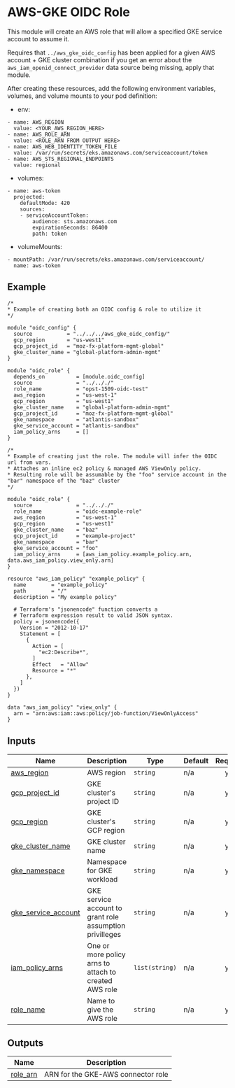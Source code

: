 <!-- BEGIN_TF_DOCS -->
# AWS-GKE OIDC Role
This module will create an AWS role that will allow a specified GKE service account to assume it.

Requires that `../aws_gke_oidc_config` has been applied for a given AWS account + GKE cluster combination
if you get an error about the `aws_iam_openid_connect_provider` data source being missing, apply that module.

After creating these resources, add the following environment variables, volumes, and volume mounts to your pod definition:
* env:
```
- name: AWS_REGION
  value: <YOUR_AWS_REGION_HERE>
- name: AWS_ROLE_ARN
  value: <ROLE_ARN FROM OUTPUT HERE>
- name: AWS_WEB_IDENTITY_TOKEN_FILE
  value: /var/run/secrets/eks.amazonaws.com/serviceaccount/token
- name: AWS_STS_REGIONAL_ENDPOINTS
  value: regional
```
* volumes:
```
- name: aws-token
  projected:
    defaultMode: 420
    sources:
    - serviceAccountToken:
        audience: sts.amazonaws.com
        expirationSeconds: 86400
        path: token
```
* volumeMounts:
```
- mountPath: /var/run/secrets/eks.amazonaws.com/serviceaccount/
  name: aws-token
```

## Example

```hcl
/*
* Example of creating both an OIDC config & role to utilize it
*/

module "oidc_config" {
  source           = "../../../aws_gke_oidc_config/"
  gcp_region       = "us-west1"
  gcp_project_id   = "moz-fx-platform-mgmt-global"
  gke_cluster_name = "global-platform-admin-mgmt"
}

module "oidc_role" {
  depends_on          = [module.oidc_config]
  source              = "../.././"
  role_name           = "opst-1509-oidc-test"
  aws_region          = "us-west-1"
  gcp_region          = "us-west1"
  gke_cluster_name    = "global-platform-admin-mgmt"
  gcp_project_id      = "moz-fx-platform-mgmt-global"
  gke_namespace       = "atlantis-sandbox"
  gke_service_account = "atlantis-sandbox"
  iam_policy_arns     = []
}
```

```hcl
/*
* Example of creating just the role. The module will infer the OIDC url from vars.
* Attaches an inline ec2 policy & managed AWS ViewOnly policy.
* Resulting role will be assumable by the "foo" service account in the "bar" namespace of the "baz" cluster
*/

module "oidc_role" {
  source              = "../.././"
  role_name           = "oidc-example-role"
  aws_region          = "us-west-1"
  gcp_region          = "us-west1"
  gke_cluster_name    = "baz"
  gcp_project_id      = "example-project"
  gke_namespace       = "bar"
  gke_service_account = "foo"
  iam_policy_arns     = [aws_iam_policy.example_policy.arn, data.aws_iam_policy.view_only.arn]
}

resource "aws_iam_policy" "example_policy" {
  name        = "example_policy"
  path        = "/"
  description = "My example policy"

  # Terraform's "jsonencode" function converts a
  # Terraform expression result to valid JSON syntax.
  policy = jsonencode({
    Version = "2012-10-17"
    Statement = [
      {
        Action = [
          "ec2:Describe*",
        ]
        Effect   = "Allow"
        Resource = "*"
      },
    ]
  })
}

data "aws_iam_policy" "view_only" {
  arn = "arn:aws:iam::aws:policy/job-function/ViewOnlyAccess"
}
```

## Inputs

| Name | Description | Type | Default | Required |
|------|-------------|------|---------|:--------:|
| <a name="input_aws_region"></a> [aws\_region](#input\_aws\_region) | AWS region | `string` | n/a | yes |
| <a name="input_gcp_project_id"></a> [gcp\_project\_id](#input\_gcp\_project\_id) | GKE cluster's project ID | `string` | n/a | yes |
| <a name="input_gcp_region"></a> [gcp\_region](#input\_gcp\_region) | GKE cluster's GCP region | `string` | n/a | yes |
| <a name="input_gke_cluster_name"></a> [gke\_cluster\_name](#input\_gke\_cluster\_name) | GKE cluster name | `string` | n/a | yes |
| <a name="input_gke_namespace"></a> [gke\_namespace](#input\_gke\_namespace) | Namespace for GKE workload | `string` | n/a | yes |
| <a name="input_gke_service_account"></a> [gke\_service\_account](#input\_gke\_service\_account) | GKE service account to grant role assumption privilleges | `string` | n/a | yes |
| <a name="input_iam_policy_arns"></a> [iam\_policy\_arns](#input\_iam\_policy\_arns) | One or more policy arns to attach to created AWS role | `list(string)` | n/a | yes |
| <a name="input_role_name"></a> [role\_name](#input\_role\_name) | Name to give the AWS role | `string` | n/a | yes |

## Outputs

| Name | Description |
|------|-------------|
| <a name="output_role_arn"></a> [role\_arn](#output\_role\_arn) | ARN for the GKE-AWS connector role |
<!-- END_TF_DOCS -->